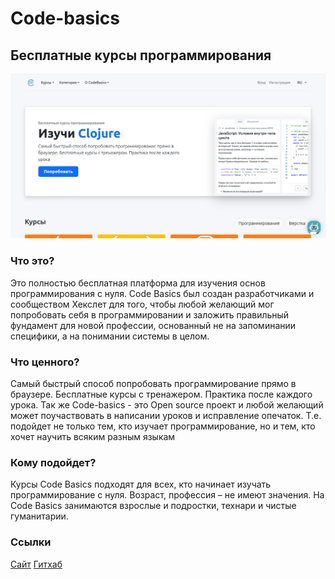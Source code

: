 # Code-basics
## Бесплатные курсы программирования
![image](code-basics.png)

### Что это?
Это полностью бесплатная платформа для изучения основ программирования с нуля. Code Basics был создан разработчиками и сообществом Хекслет для того, чтобы любой желающий мог попробовать себя в программировании и заложить правильный фундамент для новой профессии, основанный не на запоминании специфики, а на понимании системы в целом.

### Что ценного?
Самый быстрый способ попробовать программирование прямо в браузере. Бесплатные курсы с тренажером. Практика после каждого урока. Так же Code-basics - это Open source проект и любой желающий может поучаствовать в написании уроков и исправление опечаток. Т.е. подойдет не только тем, кто изучает программирование, но и тем, кто хочет научить всяким разным языкам

### Кому подойдет?
Курсы Code Basics подходят для всех, кто начинает изучать программирование с нуля. Возраст, профессия – не имеют значения. На Code Basics занимаются взрослые и подростки, технари и чистые гуманитарии.

### Ссылки
[Сайт](https://code-basics.com/ru)
[Гитхаб](https://github.com/hexlet-basics)